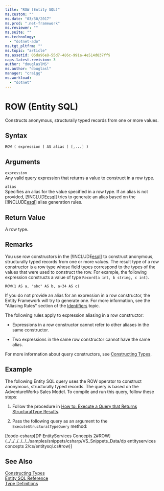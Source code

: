 ```yaml
---
title: "ROW (Entity SQL)"
ms.custom: ""
ms.date: "03/30/2017"
ms.prod: ".net-framework"
ms.reviewer: ""
ms.suite: ""
ms.technology: 
  - "dotnet-ado"
ms.tgt_pltfrm: ""
ms.topic: "article"
ms.assetid: 06da96e8-55d7-486c-991a-4e514d837ff9
caps.latest.revision: 3
author: "douglaslMS"
ms.author: "douglasl"
manager: "craigg"
ms.workload: 
  - "dotnet"
---
```

# ROW (Entity SQL)
Constructs anonymous, structurally typed records from one or more values.  
  
## Syntax  
  
```  
ROW ( expression [ AS alias ] [,...] )  
```  
  
## Arguments  
 `expression`  
 Any valid query expression that returns a value to construct in a row type.  
  
 `alias`  
 Specifies an alias for the value specified in a row type. If an alias is not provided, [!INCLUDE[esql](../../../../../../includes/esql-md.md)] tries to generate an alias based on the [!INCLUDE[esql](../../../../../../includes/esql-md.md)] alias generation rules.  
  
## Return Value  
 A row type.  
  
## Remarks  
 You use row constructors in the [!INCLUDE[esql](../../../../../../includes/esql-md.md)] to construct anonymous, structurally typed records from one or more values. The result type of a row constructor is a row type whose field types correspond to the types of the values that were used to construct the row. For example, the following expression constructs a value of type `Record(a int, b string, c int)`.  
  
```  
ROW(1 AS a, "abc" AS b, a+34 AS c)  
```  
  
 If you do not provide an alias for an expression in a row constructor, the Entity Framework will try to generate one. For more information, see the "Aliasing Rules" section of the [Identifiers](../../../../../../docs/framework/data/adonet/ef/language-reference/identifiers-entity-sql.md) topic.  
  
 The following rules apply to expression aliasing in a row constructor:  
  
-   Expressions in a row constructor cannot refer to other aliases in the same constructor.  
  
-   Two expressions in the same row constructor cannot have the same alias.  
  
 For more information about query constructors, see [Constructing Types](../../../../../../docs/framework/data/adonet/ef/language-reference/constructing-types-entity-sql.md).  
  
## Example  
 The following Entity SQL query uses the ROW operator to construct anonymous, structurally typed records. The query is based on the AdventureWorks Sales Model. To compile and run this query, follow these steps:  
  
1.  Follow the procedure in [How to: Execute a Query that Returns StructuralType Results](../../../../../../docs/framework/data/adonet/ef/how-to-execute-a-query-that-returns-structuraltype-results.md).  
  
2.  Pass the following query as an argument to the `ExecuteStructuralTypeQuery` method:  
  
 [!code-csharp[DP EntityServices Concepts 2#ROW](../../../../../../samples/snippets/csharp/VS_Snippets_Data/dp entityservices concepts 2/cs/entitysql.cs#row)]  
  
## See Also  
 [Constructing Types](../../../../../../docs/framework/data/adonet/ef/language-reference/constructing-types-entity-sql.md)  
 [Entity SQL Reference](../../../../../../docs/framework/data/adonet/ef/language-reference/entity-sql-reference.md)  
 [Type Definitions](../../../../../../docs/framework/data/adonet/ef/language-reference/type-definitions-entity-sql.md)
